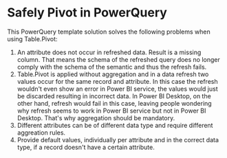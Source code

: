 # Safely Pivot in PowerQuery

This PowerQuery template solution solves the following problems when using Table.Pivot:

1. An attribute does not occur in refreshed data. Result is a missing column. That means the schema of the refreshed query does no longer comply with the schema of the semantic and thus the refresh fails.
2. Table.Pivot is applied without aggregation and in a data refresh two values occur for the same record and attribute. In this case the refresh wouldn't even show an error in Power BI service, the values would just be discarded resulting in incorrect data. In Power BI Desktop, on the other hand, refresh would fail in this case, leaving people wondering why refresh seems to work in Power BI service but not in Power BI Desktop. That's why aggregation should be mandatory.
3. Different attributes can be of different data type and require different aggreation rules.
4. Provide default values, individually per attribute and in the correct data type, if a record doesn't have a certain attribute.
